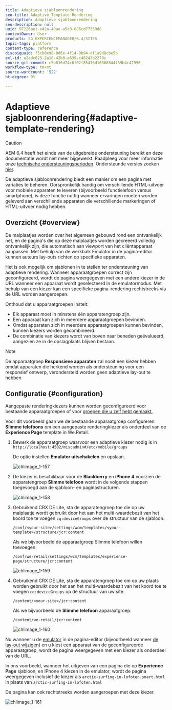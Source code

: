 ```yaml
---
title: Adaptieve sjabloonrendering
seo-title: Adaptive Template Rendering
description: Adaptieve sjabloonrendering
seo-description: null
uuid: 97226ae1-e42a-40ae-a5e0-886cd77559d8
contentOwner: User
products: SG_EXPERIENCEMANAGER/6.4/SITES
topic-tags: platform
content-type: reference
discoiquuid: f5cb0e98-0d6e-4f14-9b94-df1a9d8cbe5b
exl-id: a2adc825-2a18-42b8-a639-c48243b2279c
source-git-commit: c5b816d74c6f02f85476d16868844f39b4c47996
workflow-type: tm+mt
source-wordcount: '522'
ht-degree: 0%

---
```


# Adaptieve sjabloonrendering{#adaptive-template-rendering}

>[!CAUTION]
>
>AEM 6.4 heeft het einde van de uitgebreide ondersteuning bereikt en deze documentatie wordt niet meer bijgewerkt. Raadpleeg voor meer informatie onze [technische ondersteuningsperioden](https://helpx.adobe.com/support/programs/eol-matrix.html). Ondersteunde versies zoeken [hier](https://experienceleague.adobe.com/docs/).

De adaptieve sjabloonrendering biedt een manier om een pagina met variaties te beheren. Oorspronkelijk handig om verschillende HTML-uitvoer voor mobiele apparaten te leveren (bijvoorbeeld functielefoon versus smartphone), is deze functie nuttig wanneer ervaringen moeten worden geleverd aan verschillende apparaten die verschillende markeringen of HTML-uitvoer nodig hebben.

## Overzicht {#overview}

De malplaatjes worden over het algemeen gebouwd rond een ontvankelijk net, en de pagina&#39;s die op deze malplaatjes worden gecreeerd volledig ontvankelijk zijn, die automatisch aan viewport van het cliëntapparaat aanpassen. Met behulp van de werkbalk Emulator in de pagina-editor kunnen auteurs lay-outs richten op specifieke apparaten.

Het is ook mogelijk om sjablonen in te stellen ter ondersteuning van adaptieve rendering. Wanneer apparaatgroepen correct zijn geconfigureerd, wordt de pagina weergegeven met een andere kiezer in de URL wanneer een apparaat wordt geselecteerd in de emulatormodus. Met behulp van een kiezer kan een specifieke pagina-rendering rechtstreeks via de URL worden aangeroepen.

Onthoud dat u apparaatgroepen instelt:

* Elk apparaat moet in minstens één apparatengroep zijn.
* Een apparaat kan zich in meerdere apparaatgroepen bevinden.
* Omdat apparaten zich in meerdere apparaatgroepen kunnen bevinden, kunnen kiezers worden gecombineerd.
* De combinatie van kiezers wordt van boven naar beneden geëvalueerd, aangezien ze in de opslagplaats blijven bestaan.

>[!NOTE]
>
>De apparaatgroep **Responsieve apparaten** zal nooit een kiezer hebben omdat apparaten die herkend worden als ondersteuning voor een responsief ontwerp, verondersteld worden geen adaptieve lay-out te hebben

## Configuratie {#configuration}

Aangepaste renderingkiezers kunnen worden geconfigureerd voor bestaande apparaatgroepen of voor [groepen die u zelf hebt gemaakt.](/help/sites-developing/mobile.md#device-groups)

Voor dit voorbeeld gaan we de bestaande apparaatgroep configureren **Slimme telefoons** om een aangepaste renderingkiezer als onderdeel van de **Experience Page** template in We.Retail.

1. Bewerk de apparaatgroep waarvoor een adaptieve kiezer nodig is in `http://localhost:4502/miscadmin#/etc/mobile/groups`

   De optie instellen **Emulator uitschakelen** en opslaan.

   ![chlimage_1-157](assets/chlimage_1-157.png)

1. De kiezer is beschikbaar voor de **Blackberry** en **iPhone 4** voorzien de apparatengroep **Slimme telefoon** wordt in de volgende stappen toegevoegd aan de sjabloon- en paginastructuren.

   ![chlimage_1-158](assets/chlimage_1-158.png)

1. Gebruikend CRX DE Lite, sta de apparatengroep toe die op uw malplaatje wordt gebruikt door het aan het multi-waardebezit van het koord toe te voegen `cq:deviceGroups` over de structuur van de sjabloon.

   `/conf/<your-site>/settings/wcm/templates/<your-template>/structure/jcr:content`

   Als we bijvoorbeeld de apparaatgroep Slimme telefoon willen toevoegen:

   `/conf/we-retail/settings/wcm/templates/experience-page/structure/jcr:content`

   ![chlimage_1-159](assets/chlimage_1-159.png)

1. Gebruikend CRX DE Lite, sta de apparatengroep toe om op uw plaats worden gebruikt door het aan het multi-waardebezit van het koord toe te voegen `cq:deviceGroups` op de structuur van uw site.

   `/content/<your-site>/jcr:content`

   Als we bijvoorbeeld de **Slimme telefoon** apparaatgroep:

   `/content/we-retail/jcr:content`

   ![chlimage_1-160](assets/chlimage_1-160.png)

Nu wanneer u de [emulator](/help/sites-authoring/responsive-layout.md#layout-definitions-device-emulation-and-breakpoints) in de pagina-editor (bijvoorbeeld wanneer [de lay-out wijzigen](/help/sites-authoring/responsive-layout.md)) en u kiest een apparaat van de geconfigureerde apparaatgroep, wordt de pagina weergegeven met een kiezer als onderdeel van de URL.

In ons voorbeeld, wanneer het uitgeven van een pagina die op **Experience Page** sjabloon, en iPhone 4 kiezen in de emulator, wordt de pagina weergegeven inclusief de kiezer als `arctic-surfing-in-lofoten.smart.html` in plaats van `arctic-surfing-in-lofoten.html`

De pagina kan ook rechtstreeks worden aangeroepen met deze kiezer.

![chlimage_1-161](assets/chlimage_1-161.png)
